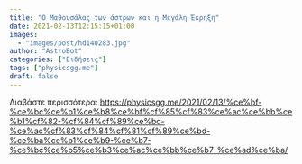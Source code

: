 ```yaml
---
title: "Ο Μαθουσάλας των άστρων και η Μεγάλη Έκρηξη"
date: 2021-02-13T12:15:15+01:00
images:
  - "images/post/hd140283.jpg"
author: "AstroBot"
categories: ["Ειδήσεις"]
tags: ["physicsgg.me"]
draft: false
---
```




Διαβάστε περισσότερα: https://physicsgg.me/2021/02/13/%ce%bf-%ce%bc%ce%b1%ce%b8%ce%bf%cf%85%cf%83%ce%ac%ce%bb%ce%b1%cf%82-%cf%84%cf%89%ce%bd-%ce%ac%cf%83%cf%84%cf%81%cf%89%ce%bd-%ce%ba%ce%b1%ce%b9-%ce%b7-%ce%bc%ce%b5%ce%b3%ce%ac%ce%bb%ce%b7-%ce%ad%ce%ba/
